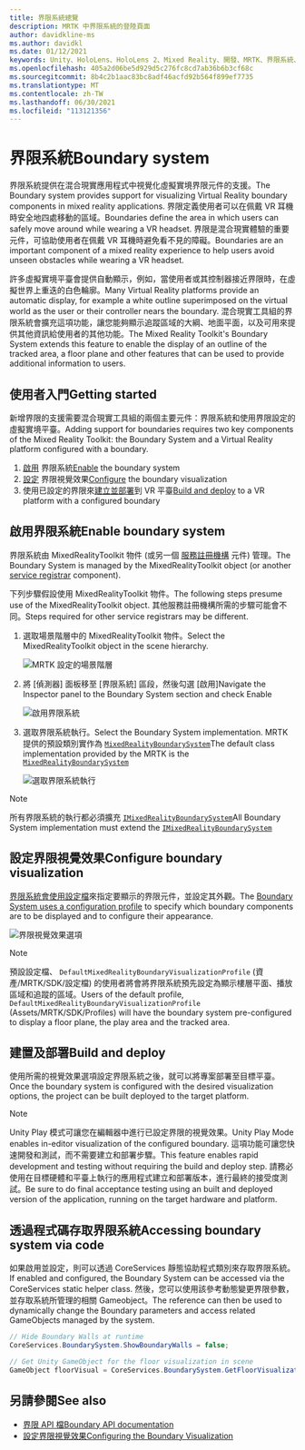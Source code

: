 ```yaml
---
title: 界限系統總覽
description: MRTK 中界限系統的登陸頁面
author: davidkline-ms
ms.author: davidkl
ms.date: 01/12/2021
keywords: Unity、HoloLens、HoloLens 2、Mixed Reality、開發、MRTK、界限系統、
ms.openlocfilehash: 405a2d06be5d929d5c276fc8cd7ab36b6b3cf68c
ms.sourcegitcommit: 8b4c2b1aac83bc8adf46acfd92b564f899ef7735
ms.translationtype: MT
ms.contentlocale: zh-TW
ms.lasthandoff: 06/30/2021
ms.locfileid: "113121356"
---
```

# <a name="boundary-system"></a><span data-ttu-id="6e64d-104">界限系統</span><span class="sxs-lookup"><span data-stu-id="6e64d-104">Boundary system</span></span>

<span data-ttu-id="6e64d-105">界限系統提供在混合現實應用程式中視覺化虛擬實境界限元件的支援。</span><span class="sxs-lookup"><span data-stu-id="6e64d-105">The Boundary system provides support for visualizing Virtual Reality boundary components in mixed reality applications.</span></span> <span data-ttu-id="6e64d-106">界限定義使用者可以在佩戴 VR 耳機時安全地四處移動的區域。</span><span class="sxs-lookup"><span data-stu-id="6e64d-106">Boundaries define the area in which users can safely move around while wearing a VR headset.</span></span> <span data-ttu-id="6e64d-107">界限是混合現實體驗的重要元件，可協助使用者在佩戴 VR 耳機時避免看不見的障礙。</span><span class="sxs-lookup"><span data-stu-id="6e64d-107">Boundaries are an important component of a mixed reality experience to help users avoid unseen obstacles while wearing a VR headset.</span></span>

<span data-ttu-id="6e64d-108">許多虛擬實境平臺會提供自動顯示，例如，當使用者或其控制器接近界限時，在虛擬世界上重迭的白色輪廓。</span><span class="sxs-lookup"><span data-stu-id="6e64d-108">Many Virtual Reality platforms provide an automatic display, for example a white outline superimposed on the virtual world as the user or their controller nears the boundary.</span></span> <span data-ttu-id="6e64d-109">混合現實工具組的界限系統會擴充這項功能，讓您能夠顯示追蹤區域的大綱、地面平面，以及可用來提供其他資訊給使用者的其他功能。</span><span class="sxs-lookup"><span data-stu-id="6e64d-109">The Mixed Reality Toolkit's Boundary System extends this feature to enable the display of an outline of the tracked area, a floor plane and other features that can be used to provide additional information to users.</span></span>

## <a name="getting-started"></a><span data-ttu-id="6e64d-110">使用者入門</span><span class="sxs-lookup"><span data-stu-id="6e64d-110">Getting started</span></span>

<span data-ttu-id="6e64d-111">新增界限的支援需要混合現實工具組的兩個主要元件：界限系統和使用界限設定的虛擬實境平臺。</span><span class="sxs-lookup"><span data-stu-id="6e64d-111">Adding support for boundaries requires two key components of the Mixed Reality Toolkit: the Boundary System and a Virtual Reality platform configured with a boundary.</span></span>

1. <span data-ttu-id="6e64d-112">[啟用](#enable-boundary-system) 界限系統</span><span class="sxs-lookup"><span data-stu-id="6e64d-112">[Enable](#enable-boundary-system) the boundary system</span></span>
2. <span data-ttu-id="6e64d-113">[設定](#configure-boundary-visualization) 界限視覺效果</span><span class="sxs-lookup"><span data-stu-id="6e64d-113">[Configure](#configure-boundary-visualization) the boundary visualization</span></span>
3. <span data-ttu-id="6e64d-114">使用已設定的界限來[建立並部署](#build-and-deploy)到 VR 平臺</span><span class="sxs-lookup"><span data-stu-id="6e64d-114">[Build and deploy](#build-and-deploy) to a VR platform with a configured boundary</span></span>

## <a name="enable-boundary-system"></a><span data-ttu-id="6e64d-115">啟用界限系統</span><span class="sxs-lookup"><span data-stu-id="6e64d-115">Enable boundary system</span></span>

<span data-ttu-id="6e64d-116">界限系統由 MixedRealityToolkit 物件 (或另一個 [服務註冊機構](xref:Microsoft.MixedReality.Toolkit.IMixedRealityServiceRegistrar) 元件) 管理。</span><span class="sxs-lookup"><span data-stu-id="6e64d-116">The Boundary System is managed by the MixedRealityToolkit object (or another [service registrar](xref:Microsoft.MixedReality.Toolkit.IMixedRealityServiceRegistrar) component).</span></span>

<span data-ttu-id="6e64d-117">下列步驟假設使用 MixedRealityToolkit 物件。</span><span class="sxs-lookup"><span data-stu-id="6e64d-117">The following steps presume use of the MixedRealityToolkit object.</span></span> <span data-ttu-id="6e64d-118">其他服務註冊機構所需的步驟可能會不同。</span><span class="sxs-lookup"><span data-stu-id="6e64d-118">Steps required for other service registrars may be different.</span></span>

1. <span data-ttu-id="6e64d-119">選取場景階層中的 MixedRealityToolkit 物件。</span><span class="sxs-lookup"><span data-stu-id="6e64d-119">Select the MixedRealityToolkit object in the scene hierarchy.</span></span>

    ![MRTK 設定的場景階層](../images/MRTK_ConfiguredHierarchy.png)

1. <span data-ttu-id="6e64d-121">將 [偵測器] 面板移至 [界限系統] 區段，然後勾選 [啟用]</span><span class="sxs-lookup"><span data-stu-id="6e64d-121">Navigate the Inspector panel to the Boundary System section and check Enable</span></span>

    ![啟用界限系統](../images/boundary/MRTKConfig_Boundary.png)

1. <span data-ttu-id="6e64d-123">選取界限系統執行。</span><span class="sxs-lookup"><span data-stu-id="6e64d-123">Select the Boundary System implementation.</span></span> <span data-ttu-id="6e64d-124">MRTK 提供的預設類別實作為 [`MixedRealityBoundarySystem`](xref:Microsoft.MixedReality.Toolkit.Boundary.MixedRealityBoundarySystem)</span><span class="sxs-lookup"><span data-stu-id="6e64d-124">The default class implementation provided by the MRTK is the [`MixedRealityBoundarySystem`](xref:Microsoft.MixedReality.Toolkit.Boundary.MixedRealityBoundarySystem)</span></span>

    ![選取界限系統執行](../images/boundary/BoundarySelectSystemType.png)

> [!NOTE]
> <span data-ttu-id="6e64d-126">所有界限系統的執行都必須擴充 [`IMixedRealityBoundarySystem`](xref:Microsoft.MixedReality.Toolkit.Boundary.IMixedRealityBoundarySystem)</span><span class="sxs-lookup"><span data-stu-id="6e64d-126">All Boundary System implementation must extend the [`IMixedRealityBoundarySystem`](xref:Microsoft.MixedReality.Toolkit.Boundary.IMixedRealityBoundarySystem)</span></span>

## <a name="configure-boundary-visualization"></a><span data-ttu-id="6e64d-127">設定界限視覺效果</span><span class="sxs-lookup"><span data-stu-id="6e64d-127">Configure boundary visualization</span></span>

<span data-ttu-id="6e64d-128">[界限系統會使用設定檔](configuring-boundary-visualization.md)來指定要顯示的界限元件，並設定其外觀。</span><span class="sxs-lookup"><span data-stu-id="6e64d-128">The [Boundary System uses a configuration profile](configuring-boundary-visualization.md) to specify which boundary components are to be displayed and to configure their appearance.</span></span>

![界限視覺效果選項](../images/boundary/BoundaryVisualizationProfile.png)

> [!NOTE]
> <span data-ttu-id="6e64d-130">預設設定檔、 `DefaultMixedRealityBoundaryVisualizationProfile` (資產/MRTK/SDK/設定檔) 的使用者將會將界限系統預先設定為顯示樓層平面、播放區域和追蹤的區域。</span><span class="sxs-lookup"><span data-stu-id="6e64d-130">Users of the default profile, `DefaultMixedRealityBoundaryVisualizationProfile` (Assets/MRTK/SDK/Profiles) will have the boundary system pre-configured to display a floor plane, the play area and the tracked area.</span></span>

## <a name="build-and-deploy"></a><span data-ttu-id="6e64d-131">建置及部署</span><span class="sxs-lookup"><span data-stu-id="6e64d-131">Build and deploy</span></span>

<span data-ttu-id="6e64d-132">使用所需的視覺效果選項設定界限系統之後，就可以將專案部署至目標平臺。</span><span class="sxs-lookup"><span data-stu-id="6e64d-132">Once the boundary system is configured with the desired visualization options, the project can be built deployed to the target platform.</span></span>

> [!NOTE]
> <span data-ttu-id="6e64d-133">Unity Play 模式可讓您在編輯器中進行已設定界限的視覺效果。</span><span class="sxs-lookup"><span data-stu-id="6e64d-133">Unity Play Mode enables in-editor visualization of the configured boundary.</span></span> <span data-ttu-id="6e64d-134">這項功能可讓您快速開發和測試，而不需要建立和部署步驟。</span><span class="sxs-lookup"><span data-stu-id="6e64d-134">This feature enables rapid development and testing without requiring the build and deploy step.</span></span> <span data-ttu-id="6e64d-135">請務必使用在目標硬體和平臺上執行的應用程式建立和部署版本，進行最終的接受度測試。</span><span class="sxs-lookup"><span data-stu-id="6e64d-135">Be sure to do final acceptance testing using an built and deployed version of the application, running on the target hardware and platform.</span></span>

## <a name="accessing-boundary-system-via-code"></a><span data-ttu-id="6e64d-136">透過程式碼存取界限系統</span><span class="sxs-lookup"><span data-stu-id="6e64d-136">Accessing boundary system via code</span></span>

<span data-ttu-id="6e64d-137">如果啟用並設定，則可以透過 CoreServices 靜態協助程式類別來存取界限系統。</span><span class="sxs-lookup"><span data-stu-id="6e64d-137">If enabled and configured, the Boundary System can be accessed via the CoreServices static helper class.</span></span> <span data-ttu-id="6e64d-138">然後，您可以使用該參考動態變更界限參數，並存取系統所管理的相關 Gameobject。</span><span class="sxs-lookup"><span data-stu-id="6e64d-138">The reference can then be used to dynamically change the Boundary parameters and access related GameObjects managed by the system.</span></span>

```c#
// Hide Boundary Walls at runtime
CoreServices.BoundarySystem.ShowBoundaryWalls = false;

// Get Unity GameObject for the floor visualization in scene
GameObject floorVisual = CoreServices.BoundarySystem.GetFloorVisualization();
```

## <a name="see-also"></a><span data-ttu-id="6e64d-139">另請參閱</span><span class="sxs-lookup"><span data-stu-id="6e64d-139">See also</span></span>

- [<span data-ttu-id="6e64d-140">界限 API 檔</span><span class="sxs-lookup"><span data-stu-id="6e64d-140">Boundary API documentation</span></span>](xref:Microsoft.MixedReality.Toolkit.Boundary)
- [<span data-ttu-id="6e64d-141">設定界限視覺效果</span><span class="sxs-lookup"><span data-stu-id="6e64d-141">Configuring the Boundary Visualization</span></span>](configuring-boundary-visualization.md)
